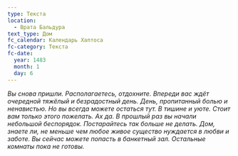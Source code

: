 ```yaml
---
type: Текста
location:
  - Врата Бальдура
text_type: Дом
fc_calendar: Календарь Хаптоса
fc-category: Текста
fc-date:
  year: 1483
  month: 1
  day: 6
---
```

*Вы снова пришли. Располагаетесь, отдохните. Впереди вас ждёт очередной тяжёлый и безрадостный день. День, пропитанный болью и ненавистью. Но вы всегда можете остаться тут. В тишине и уюте. Стоит вам только этого пожелать. Ах да. В прошлый раз вы начали небольшой беспорядок. Постарайтесь так больше не делать. Дом, знаете ли, не меньше чем любое живое существо нуждается в любви и заботе. Вы сейчас можете попасть в банкетный зал. Остальные комнаты пока не готовы.*